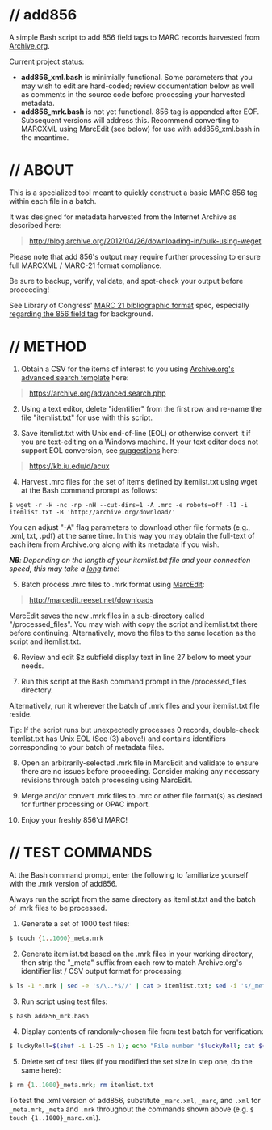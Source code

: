 # // add856

A simple Bash script to add 856 field tags to MARC records harvested from [Archive.org](http://archive.org).

Current project status: 
<ul>
<li><b>add856_xml.bash</b> is minimially functional. Some parameters that you may wish to edit are hard-coded; review documentation below as well as comments in the source code before processing your harvested metadata.
<li><b>add856_mrk.bash</b> is not yet functional. 856 tag is appended after EOF. Subsequent versions will address this. Recommend converting to MARCXML using MarcEdit (see below) for use with add856_xml.bash in the meantime.
</ul>


# // ABOUT

This is a specialized tool meant to quickly construct a basic MARC 856 tag within each file in a batch.

It was designed for metadata harvested from the Internet Archive as described here:
> http://blog.archive.org/2012/04/26/downloading-in/bulk-using-weget 

Please note that add 856's output may require further processing to ensure full MARCXML / MARC-21 format compliance.

Be sure to backup, verify, validate, and spot-check your output before proceeding!

See Library of Congress' [MARC 21 bibliographic format](http://www.loc.gov/marc/bibliographic/) spec, especially [regarding the 856 field tag](http://www.loc.gov/marc/bibliographic/bd856.html) for background.

# // METHOD

1)	Obtain a CSV for the items of interest to you using [Archive.org's advanced search template](https://archive.org/advanced.search.php) here:</b>
> https://archive.org/advanced.search.php

2)	Using a text editor, delete "identifier" from the first row and re-name the file "itemlist.txt" for use with this script.

3)	Save itemlist.txt with Unix end-of-line (EOL) or otherwise convert it if you are text-editing on a Windows machine. If your text editor does not support EOL conversion, see [suggestions](https://kb.iu.edu/d/acux) here:
> https://kb.iu.edu/d/acux

4)	Harvest .mrc files for the set of items defined by itemlist.txt using wget at the Bash command prompt as follows:
```shell
$ wget -r -H -nc -np -nH --cut-dirs=1 -A .mrc -e robots=off -l1 -i itemlist.txt -B 'http://archive.org/download/'
``` 
You can adjust "-A" flag parameters to download other file formats (e.g., .xml, txt, .pdf) at the same time. In this way you may obtain the full-text of each item from Archive.org along with its metadata if you wish.

<i><b>NB</b>: Depending on the length of your itemlist.txt file and your connection speed, this may take a <u>long</u> time!</i>

5)  Batch process .mrc files to .mrk format using [MarcEdit](http://marcedit.reeset.net/downloads): 
> http://marcedit.reeset.net/downloads
        
MarcEdit saves the new .mrk files in a sub-directory called "/processed_files". You may wish with copy the script and itemlist.txt there before continuing. Alternatively, move the files to the same location as the script and itemlist.txt.

6)  Review and edit $z subfield display text in line 27 below to meet your needs.

7)  Run this script at the Bash command prompt in the /processed_files directory.

Alternatively, run it wherever the batch of .mrk files and your itemlist.txt file reside.

Tip: If the script runs but unexpectedly processes 0 records, double-check itemlist.txt has Unix EOL (See (3) above!) and contains identifiers corresponding to your batch of metadata files.

8) Open an arbitrarily-selected .mrk file in MarcEdit and validate to ensure there are no issues before proceeding. Consider making any necessary revisions through batch processing using MarcEdit.

9) Merge and/or convert .mrk files to .mrc or other file format(s) as desired for further processing or OPAC import.

10) Enjoy your freshly 856'd MARC!


# // TEST COMMANDS

At the Bash command prompt, enter the following to familiarize yourself with the .mrk version of add856. 

Always run the script from the same directory as itemlist.txt and the batch of .mrk files to be processed.

1) Generate a set of 1000 test files:

```sh
$ touch {1..1000}_meta.mrk
```


2) Generate itemlist.txt based on the .mrk files in your working directory, then strip the "_meta" suffix from each row to match Archive.org's identifier list / CSV output format for processing:

```sh
$ ls -1 *.mrk | sed -e 's/\..*$//' | cat > itemlist.txt; sed -i 's/_meta//g' itemlist.txt
```


3) Run script using test files:

```sh
$ bash add856_mrk.bash
```


4) Display contents of randomly-chosen file from test batch for verification:

```sh
$ luckyRoll=$(shuf -i 1-25 -n 1); echo "File number "$luckyRoll; cat ${luckyRoll}_meta.mrk
```


5) Delete set of test files (if you modified the set size in step one, do the same here):

```sh
$ rm {1..1000}_meta.mrk; rm itemlist.txt
```

To test the .xml version of add856, substitute `_marc.xml`, `_marc`, and `.xml` for `_meta.mrk`, `_meta` and `.mrk` throughout the commands shown above (e.g. `$ touch {1..1000}_marc.xml`).



